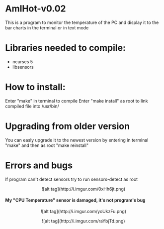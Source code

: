 # AmIHot-v0.02


This is a program to monitor the temperature of the PC and display it to the bar charts in the terminal or in text mode

# Libraries needed to compile:
 - ncurses 5
 - libsensors
 
# How to install:
Enter "make" in terminal to compile
Enter "make install" as root to link compiled file into /usr/bin/

# Upgrading from older version
You can easly upgrade it to the newest version by entering in terminal "make" and then as root "make reinstall"

# Errors and bugs
If program can't detect sensors try to run sensors-detect as root

<p align="center"> ![alt tag](http://i.imgur.com/0xHh6jt.png)</p>

#### My "CPU Temperature" sensor is damaged, it's not program's bug 
<p align="center"> ![alt tag](http://i.imgur.com/yoUkzFu.png)</p>

<p align="center"> ![alt tag](http://i.imgur.com/raYbjTd.png)</p>

